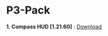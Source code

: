 # P3-Pack

**1. Compass HUD [1.21.60]** : [Download](https://github.com/Xodernz/P3-Compass-and-Clock-HUD/releases/download/1.21.60/P3.Compass.HUD.mcpack)
